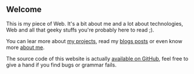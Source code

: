 <!--VarStream
title=Nicolas Froidure's blog, fullstack JavaScript Developper
description=Welcome to my website! Let's meet!
shortTitle=Home
shortDesc=Back to home
keywords.+=JavaScript
keywords.+=developer
keywords.+=Nicolas
keywords.+=Froidure
lang=en
location=US
-->

## Welcome

This is my piece of Web. It's a bit about me and a lot about technologies, Web
 and all that geeky stuffs you're probably here to read ;).

You can lear more about [my projects](projects.html), read my
 [blogs posts](blog.html) or even know more [about me](about.html).

The source code of this website is actually
 [available on GitHub](https://github.com/nfroidure/blog), feel free to give a
 hand if you find bugs or grammar fails.
